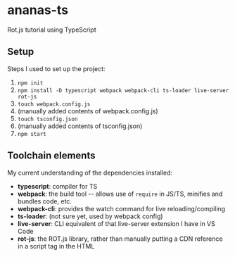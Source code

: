 # ananas-ts
Rot.js tutorial using TypeScript

## Setup

Steps I used to set up the project:

1. `npm init`
2. `npm install -D typescript webpack webpack-cli ts-loader live-server rot-js`
3. `touch webpack.config.js`
4. (manually added contents of webpack.config.js)
5. `touch tsconfig.json`
6. (manually added contents of tsconfig.json)
7. `npm start`

## Toolchain elements

My current understanding of the dependencies installed:

- **typescript**: compiler for TS
- **webpack**: the build tool -- allows use of `require` in JS/TS, minifies and bundles code, etc.
- **webpack-cli**: provides the watch command for live reloading/compiling
- **ts-loader**: (not sure yet, used by webpack config)
- **live-server**: CLI equivalent of that live-server extension I have in VS Code
- **rot-js**: the ROT.js library, rather than manually putting a CDN reference in a script tag in the HTML
